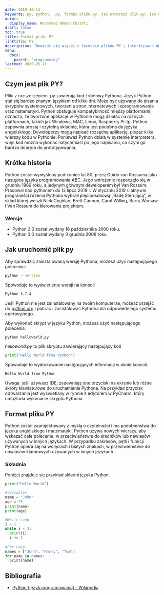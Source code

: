 ```yaml
---
date: 2019-10-11
keywords: py, python, .py, format pliku py, jak otworzyć plik py, jak uruchomić pliki py, jak uruchomić pliki python, jak uruchomić python
autor:
  display_name: Muhammad Ahmad Chishti
draft: false
toc: true
title: Format pliku PY
linktitle: PY
description: "Dowiedz się więcej o formacie plików PY i interfejsach API, które umożliwiają tworzenie i otwieranie plików PY."
menu:
  docs:
    parent: "programming"
lastmod: 2020-25-11
---
```


## Czym jest plik PY? ##

Pliki z rozszerzeniem .py zawierają kod źródłowy Pythona. Język Python stał się bardzo znanym językiem od kilku dni. Może być używany do pisania skryptów systemowych, tworzenia stron internetowych i oprogramowania oraz matematyki. Python obsługuje kompatybilność między platformami; oznacza, że tworzone aplikacje w Pythonie mogą działać na różnych platformach, takich jak Windows, MAC, Linux, Raspberry Pi itp. Python zapewnia prostą i czytelną składnię, która jest podobna do języka angielskiego. Deweloperzy mogą napisać rozsądną aplikację, pisząc kilka wierszy kodu w Pythonie. Ponieważ Python działa w systemie interpretera, więc kod można wykonać natychmiast po jego napisaniu, co czyni go bardzo dobrym do prototypowania.

## Krótka historia ##

Python został wymyślony pod koniec lat 80. przez Guido van Rossuma jako następca języka programowania ABC. Jego wdrożenie rozpoczęło się w grudniu 1989 roku, a jedynym głównym deweloperem był Van Rossum. Pracował nad pythonem do 12 lipca 2018 r. W styczniu 2019 r. aktywni programiści rdzenia Pythona wybrali pięcioosobową „Radę Sterującą”, w skład której weszli Nick Coghlan, Brett Cannon, Carol Willing, Barry Warsaw i Van Rossum do kierowania projektem.

### Wersje ###

- Python 2.0 został wydany 16 października 2000 roku.
- Python 3.0 został wydany 3 grudnia 2008 roku.

## Jak uruchomić plik py ##

Aby sprawdzić zainstalowaną wersję Pythona, możesz użyć następującego polecenia:

```cmd
python --version
```

Spowoduje to wyświetlenie wersji na konsoli

```cmd
Python 3.7.4
```

Jeśli Python nie jest zainstalowany na twoim komputerze, możesz przejść do [python.org](https://www.python.org/) i pobrać i zainstalować Pythona dla odpowiedniego systemu operacyjnego.

Aby wykonać skrypt w języku Python, możesz użyć następującego polecenia:

```cmd
python helloworld.py
```

*helloworld.py* to plik skryptu zawierający następujący kod

```py
print("Hello World from Python")
```

Spowoduje to wydrukowanie następujących informacji w oknie konsoli.

```cmd
Hello World from Python
```

Uwaga: jeśli używasz IDE, zapewniają one przyciski na ekranie lub różne skróty klawiaturowe do uruchamiania Pythona. Na przykład przycisk odtwarzania jest wyświetlany w rynnie z edytorem w PyCharm, który umożliwia wykonanie skryptu Pythona.

## Format pliku PY ##

Python został zaprojektowany z myślą o czytelności i ma podobieństwa do języka angielskiego i matematyki. Python używa nowych wierszy, aby wskazać całe polecenie, w przeciwieństwie do średników lub nawiasów używanych w innych językach. W przypadku zakresów, pętli i funkcji Python opiera się na wcięciach i białych znakach, w przeciwieństwie do nawiasów klamrowych używanych w innych językach.

### Składnia ###

Poniżej znajduje się przykład składni języka Python.

```py
print("Hello World")

#Variables
name = "John"
age = 25
print(name)
print(age)

#While Loop
i = 1
while i < 3:
  print(i)
  i += 1
  
#For Loop
names = ["John", "Harry", "Tom"]
for name in names:
  print(name)
```

## Bibliografia ##

- [Python (język programowania) - Wikipedia](https://en.wikipedia.org/wiki/Python_(programming_language))


